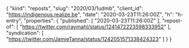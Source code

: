 {
  "kind": "reposts",
  "slug": "2020/03/1udmb",
  "client_id": "https://indigenous.realize.be",
  "date": "2020-03-23T11:26:00Z",
  "h": "h-entry",
  "properties": {
    "published": [
      "2020-03-23T11:26:00Z"
    ],
    "repost-of": [
      "https://twitter.com/raymahl/status/1241472223598333952"
    ],
    "syndication": [
      "https://twitter.com/JamieTanna/status/1242051571338424323"
    ]
  }
}
